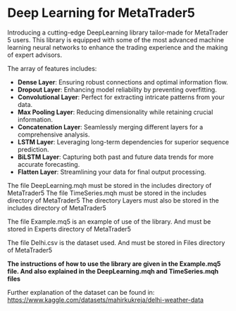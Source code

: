 # Deep Learning for MetaTrader5

Introducing a cutting-edge DeepLearning library tailor-made for MetaTrader 5 users. This library is equipped with some of the most advanced machine learning neural networks to enhance the trading experience and the making of expert advisors. 

The array of features includes:

* **Dense Layer**: Ensuring robust connections and optimal information flow.
* **Dropout Layer**: Enhancing model reliability by preventing overfitting.
* **Convolutional Layer**: Perfect for extracting intricate patterns from your data.
* **Max Pooling Layer**: Reducing dimensionality while retaining crucial information.
* **Concatenation Layer**: Seamlessly merging different layers for a comprehensive analysis.
* **LSTM Layer**: Leveraging long-term dependencies for superior sequence prediction.
* **BiLSTM Layer**: Capturing both past and future data trends for more accurate forecasting.
* **Flatten Layer**: Streamlining your data for final output processing.

The file DeepLearning.mqh must be stored in the includes directory of MetaTrader5
The file TimeSeries.mqh must be stored in the includes directory of MetaTrader5
The directory Layers must also be stored in the includes directory of MetaTrader5

The file Example.mq5 is an example of use of the library. And must be stored in Experts directory of MetaTrader5

The file Delhi.csv is the dataset used. And must be stored in Files directory of MetaTrader5 

**The instructions of how to use the library are given in the Example.mq5 file. And also explained in the DeepLearning.mqh and TimeSeries.mqh files**

Further explanation of the dataset can be found in: 
https://www.kaggle.com/datasets/mahirkukreja/delhi-weather-data


